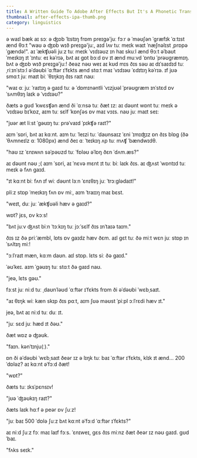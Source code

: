 ```yaml
---
title: A Written Guide To Adobe After Effects But It's A Phonetic Transcription
thumbnail: after-effects-ipa-thumb.png
category: linguistics
---
```


ə waɪl bæk aɪ sɔː ə ʤɒb ˈlɪstɪŋ frɒm preɪgə'juː fɔːr ə ˈməʊʃən ˈgræfɪk ˈɑːtɪst ænd
θɔːt "waʊ ə ʤɒb wɪð preɪgə'juː, aɪd lʌv tuː meɪk waɪt ˈnæʃnəlɪst ˌprɒpəˈgændə!".
aɪ ˈækʧʊəli juːz tuː meɪk ˈvɪdɪəʊz ɪn haɪ skuːl ænd θɔːt əˈbaʊt ˈmeɪkɪŋ ɪt ˈɪntuː eɪ
kəˈrɪə, bʌt aɪ gɒt bɔːd ɒv ɪt ænd muːvd ˈɒntʊ ˈprəʊgræmɪŋ. bʌt ə ʤɒb wɪð preɪgə'juː!
ðeəz nəʊ weɪ aɪ kʊd mɪs ðɪs səʊ aɪ dɪˈsaɪdɪd tuː ˌriːɪnˈstɔːl əˈdəʊbi ˈɑːftər ɪˈfɛkts
ænd stɑːt maɪ ˈvɪdɪəʊ ˈɛdɪtɪŋ kəˈrɪə.
ɪf jʊə smɑːt juː maɪt biː ˈθɪŋkɪŋ ðɪs raɪt naʊ:

"waɪ ɑː juː ˈraɪtɪŋ ə gaɪd tuː ə ˈdɒmɪnəntli ˈvɪzjʊəl ˈprəʊgræm ɪnˈstɛd ɒv ˈsʌmθɪŋ laɪk
ə ˈvɪdɪəʊ?"

ðæts ə gʊd ˈkwɛsʧən ænd ði ˈɑːnsə tuː ðæt ɪz: aɪ dəʊnt wɒnt tuː meɪk ə ˈvɪdɪəʊ bɪˈkɒz,
aɪm tuː sɛlf ˈkɒnʃəs ɒv maɪ vɔɪs. naʊ juː maɪt seɪ:

"jʊər æt liːst ˈgəʊɪŋ tuː prəˈvaɪd ˈpɪkʧə raɪt?"

aɪm ˈsɒri, bʌt aɪ kɑːnt. aɪm tuː ˈleɪzi tuː ˈdaʊnsaɪz ˈɛni ˈɪmɪʤɪz ɒn ðɪs blɒg (ðə ˈθʌmneɪlz
ɑː 1080px) ænd ðeɪ ɑː ˈteɪkɪŋ ʌp tuː mʌʧ ˈbændwɪdθ.

"haʊ ɪz ˈɛnɪwʌn səˈpəʊzd tuː ˈfɒləʊ əˈlɒŋ ðɛn ˈdʌm.æs?"

aɪ dəʊnt nəʊ ;( aɪm ˈsɒri, aɪ ˈnɛvə mɛnt ɪt tuː biː laɪk ðɪs. aɪ ʤʌst ˈwɒntɪd tuː meɪk ə fʌn
gaɪd.

"ɪt kɑːnt biː fʌn ɪf wiː dəʊnt lɜːn ˈɛnɪθɪŋ juː ˈtrɔːglədaɪt!"

pliːz stɒp ˈmeɪkɪŋ fʌn ɒv miː, aɪm ˈtraɪɪŋ maɪ bɛst.

"weɪt, duː juː ˈækʧʊəli hæv ə gaɪd?"

wɒt? jɛs, ɒv kɔːs!

"bʌt juːv ʤʌst biːn ˈtɔːkɪŋ tuː jɔːˈsɛlf ðɪs ɪnˈtaɪə taɪm."

ðɪs ɪz ðə priːˈæmbl, lɒts ɒv gaɪdz hæv ðɛm. aɪl gɛt tuː ðə miːt wɛn juː stɒp ɪnˈsʌltɪŋ
miː!

"ɔːlˈraɪt mæn, kɑːm daʊn. aɪl stɒp. lɛts siː ðə gaɪd."

ˈəʊˈkeɪ. aɪm ˈgəʊɪŋ tuː stɑːt ðə gaɪd naʊ.

"jeə, lɛts gəʊ."

fɜːst juː niːd tuː ˌdaʊnˈləʊd ˈɑːftər ɪˈfɛkts frɒm ði əˈdəʊbi ˈwɛbˌsaɪt.

"aɪ θɪŋk wiː kæn skɪp ðɪs pɑːt, aɪm ʃʊə məʊst ˈpiːpl ɔːlˈrɛdi hæv ɪt."

jeə, bʌt aɪ niːd tuː duː ɪt.

"juː sɛd juː hæd ɪt ðəʊ."

ðæt wɒz ə ʤəʊk.

"faɪn. kənˈtɪnju(ː)."

ɒn ði əˈdəʊbi ˈwɛbˌsaɪt ðeər ɪz ə lɪŋk tuː baɪ ˈɑːftər ɪˈfɛkts, klɪk ɪt ænd... 200 ˈdɒləz?
aɪ kɑːnt əˈfɔːd ðæt!

"wɒt?"

ðæts tuː ɪksˈpɛnsɪv!

"jʊə ˈʤəʊkɪŋ raɪt?"

ðæts laɪk hɑːf ə peər ɒv ʃuːz!

"juː baɪ 500 ˈdɒlə ʃuːz bʌt kɑːnt əˈfɔːd ˈɑːftər ɪˈfɛkts?"

aɪ niːd ʃuːz fɔː maɪ laɪf fɔːs. ˈɛnɪweɪ, gɛs ðɪs miːnz ðæt ðeər ɪz nəʊ gaɪd. gʊdˈbaɪ.

"fʌks seɪk."
